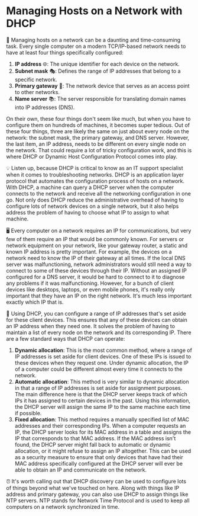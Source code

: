 # Managing Hosts on a Network with DHCP

🔌 Managing hosts on a network can be a daunting and time-consuming task. Every single computer on a modern TCP/IP-based network needs to have at least four things specifically configured:

1. **IP address** 🌐: The unique identifier for each device on the network.
2. **Subnet mask** 🎭: Defines the range of IP addresses that belong to a specific network.
3. **Primary gateway** 🚪: The network device that serves as an access point to other networks.
4. **Name server** 📚: The server responsible for translating domain names into IP addresses (DNS).

On their own, these four things don't seem like much, but when you have to configure them on hundreds of machines, it becomes super tedious. Out of these four things, three are likely the same on just about every node on the network: the subnet mask, the primary gateway, and DNS server. However, the last item, an IP address, needs to be different on every single node on the network. That could require a lot of tricky configuration work, and this is where DHCP or Dynamic Host Configuration Protocol comes into play. 

💡 Listen up, because DHCP is critical to know as an IT support specialist when it comes to troubleshooting networks. DHCP is an application layer protocol that automates the configuration process of hosts on a network. With DHCP, a machine can query a DHCP server when the computer connects to the network and receive all the networking configuration in one go. Not only does DHCP reduce the administrative overhead of having to configure lots of network devices on a single network, but it also helps address the problem of having to choose what IP to assign to what machine. 

🖥️ Every computer on a network requires an IP for communications, but very few of them require an IP that would be commonly known. For servers or network equipment on your network, like your gateway router, a static and known IP address is pretty important. For example, the devices on a network need to know the IP of their gateway at all times. If the local DNS server was malfunctioning, network administrators would still need a way to connect to some of these devices through their IP. Without an assigned IP configured for a DNS server, it would be hard to connect to it to diagnose any problems if it was malfunctioning. However, for a bunch of client devices like desktops, laptops, or even mobile phones, it's really only important that they have an IP on the right network. It's much less important exactly which IP that is. 

🔧 Using DHCP, you can configure a range of IP addresses that's set aside for these client devices. This ensures that any of these devices can obtain an IP address when they need one. It solves the problem of having to maintain a list of every node on the network and its corresponding IP. There are a few standard ways that DHCP can operate:

1. **Dynamic allocation**: This is the most common method, where a range of IP addresses is set aside for client devices. One of these IPs is issued to these devices when they request one. Under dynamic allocation, the IP of a computer could be different almost every time it connects to the network.
2. **Automatic allocation**: This method is very similar to dynamic allocation in that a range of IP addresses is set aside for assignment purposes. The main difference here is that the DHCP server keeps track of which IPs it has assigned to certain devices in the past. Using this information, the DHCP server will assign the same IP to the same machine each time if possible.
3. **Fixed allocation**: This method requires a manually specified list of MAC addresses and their corresponding IPs. When a computer requests an IP, the DHCP server looks for its MAC address in a table and assigns the IP that corresponds to that MAC address. If the MAC address isn't found, the DHCP server might fall back to automatic or dynamic allocation, or it might refuse to assign an IP altogether. This can be used as a security measure to ensure that only devices that have had their MAC address specifically configured at the DHCP server will ever be able to obtain an IP and communicate on the network.

⏰ It's worth calling out that DHCP discovery can be used to configure lots of things beyond what we've touched on here. Along with things like IP address and primary gateway, you can also use DHCP to assign things like NTP servers. NTP stands for Network Time Protocol and is used to keep all computers on a network synchronized in time.

[DHCP]: <insert image link here>